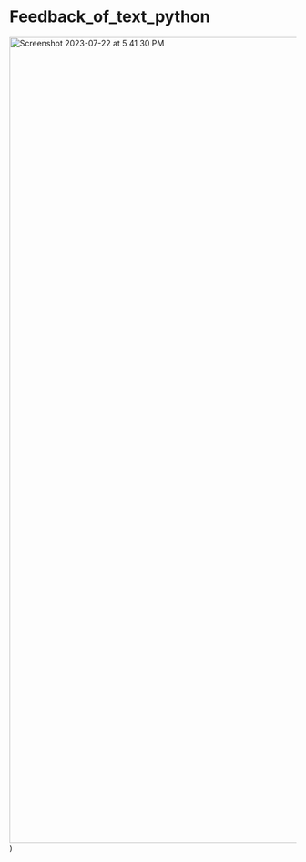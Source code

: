 # Feedback_of_text_python
<img width="1415" alt="Screenshot 2023-07-22 at 5 41 30 PM" src="https://github.com/metho12/Feedback_of_text_python/assets/75326499/7fd35755-46ea-4c27-9dbe-e21899bed925">)
